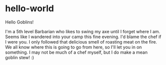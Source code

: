 # hello-world

Hello Goblins!

I'm a 5th level Barbarian who likes to swing my axe until I forget where I am.
Seems like I wandered into your camp this fine evening. I'd blame the chef if I were you.
I only followed that delicious smell of roasting meat on the fire. 
We all know where this is going to go from here, so I'll let you in on something.
I may not be much of a chef myself, but I do make a mean goblin stew! :)
